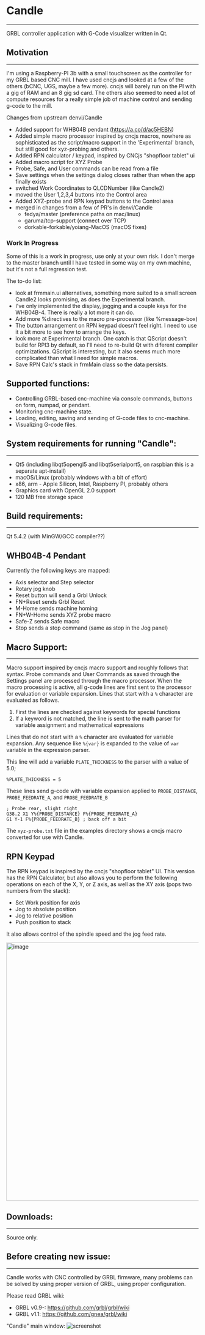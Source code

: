 # Candle
-----------
GRBL controller application with G-Code visualizer written in Qt.

## Motivation
-----------
I'm using a Raspberry-PI 3b with a small touchscreen as the controller
for my GRBL based CNC mill.  I have used cncjs and looked at a few of
the others (bCNC, UGS, maybe a few more).  cncjs will barely run on
the PI with a gig of RAM and an 8 gig sd card.  The others also seemed
to need a lot of compute resources for a really simple job of machine
control and sending g-code to the mill.

Changes from upstream denvi/Candle
* Added support for WHB04B pendant (https://a.co/d/ac5HEBN)
* Added simple macro processor inspired by cncjs macros, nowhere as
  sophisticated as the script/macro support in the 'Experimental'
  branch, but still good for xyz-probing and others.
* Added RPN calculator / keypad, inspired by CNCjs "shopfloor tablet" ui
* Added macro script for XYZ Probe
* Probe, Safe, and User commands can be read from a file
* Save settings when the settings dialog closes rather than when the
  app finally exists
* switched Work Coordinates to QLCDNumber (like Candle2)
* moved the User 1,2,3,4 buttons into the Control area
* Added XYZ-probe and RPN keypad buttons to the Control area
* merged in changes from a few of PR's in denvi/Candle
  * fedya/master (preference paths on mac/linux)
  * garuma/tcp-support (connect over TCP)
  * dorkable-forkable/yoiang-MacOS (macOS fixes)

### Work In Progress
Some of this is a work in progress, use only at your own risk.  I don't merge to the master branch until I have tested in some way on my own machine, but it's not a full regression test.

The to-do list:
* look at frmmain.ui alternatives, something more suited to a small screen
   Candle2 looks promising, as does the Experimental branch.
* I've only implemented the display, jogging and a couple keys for the WHB04B-4.  There is really a lot more it can do.
* Add more %directives to the macro pre-processor (like %message-box)
* The button arrangement on RPN keypad doesn't feel right.  I need to
  use it a bit more to see how to arrange the keys.
* look more at Experimental branch.  One catch is that QScript doesn't
  build for RPI3 by default, so I'll need to re-build Qt with diferent
  compiler optimizations.  QScript is interesting, but it also seems
  much more complicated than what I need for simple macros.
* Save RPN Calc's stack in frmMain class so the data persists.

## Supported functions:
* Controlling GRBL-based cnc-machine via console commands, buttons on form, numpad, or pendant.
* Monitoring cnc-machine state.
* Loading, editing, saving and sending of G-code files to cnc-machine.
* Visualizing G-code files.

## System requirements for running "Candle":
-------------------
* Qt5 (including libqt5opengl5 and libqt5serialport5, on raspbian this is a separate apt-install)
* macOS/Linux (probably windows with a bit of effort)
* x86, arm - Apple Silicon, Intel, Raspberry PI, probably others
* Graphics card with OpenGL 2.0 support
* 120 MB free storage space

## Build requirements:
------------------
Qt 5.4.2 (with MinGW/GCC compiler??)

## WHB04B-4 Pendant

Currently the following keys are mapped:

* Axis selector and Step selector
* Rotary jog knob
* Reset button will send a Grbl Unlock
* FN+Reset sends Grbl Reset
* M-Home sends machine homing
* FN+W-Home sends XYZ probe macro
* Safe-Z sends Safe macro
* Stop sends a stop command (same as stop in the Jog panel)

## Macro Support:
-------------

Macro support inspired by cncjs macro support and roughly follows that
syntax.  Probe commands and User Commands as saved through the
Settings panel are processed through the macro processor.  When the
macro processing is active, all g-code lines are first sent to the
processor for evaluation or variable expansion.   Lines that start
with a `%` character are evaluated as follows.

  1. First the lines are checked against keywords for special
 functions
  2. If a keyword is not matched, the line is sent to the math parser for variable
assignment and mathematical expressions

Lines that do not start with a `%` character are evaluated for
variable expansion.  Any sequence like `%{var}`  is expanded to the
value of `var` variable in the expression parser.

This line will add a variable `PLATE_THICKNESS` to the parser with a
value of 5.0;

```
%PLATE_THICKNESS = 5
```

These lines send g-code with variable expansion applied to
`PROBE_DISTANCE`, `PROBE_FEEDRATE_A`, and `PROBE_FEEDRATE_B`

```
; Probe rear, slight right
G38.2 X1 Y%{PROBE_DISTANCE} F%{PROBE_FEEDRATE_A}
G1 Y-1 F%{PROBE_FEEDRATE_B} ; back off a bit
```

The `xyz-probe.txt` file in the examples directory shows a cncjs macro
converted for use with Candle.

## RPN Keypad
The RPN keypad is inspired by the cncjs "shopfloor tablet" UI.  This version has the RPN Calculator, but also allows you to perform the following operations on each of the X, Y, or Z axis, as well as the XY axis (pops two numbers from the stack):
- Set Work position for axis
- Jog to absolute position
- Jog to relative position
- Push position to stack

It also allows control of the spindle speed and the jog feed rate.

<img width="675" alt="image" src="https://user-images.githubusercontent.com/6046966/235562937-0afadfe4-1bee-471b-939d-97f8c046af1c.png">

## Downloads:
----------
Source only.

<!--
Experimental versions:

* [Version 1.2b release](https://github.com/Denvi/Candle/releases/tag/v1.2b)


For GRBL v1.1 firmware

* Windows: [candle_1.1.7.zip](https://github.com/Denvi/Candle/releases/download/v1.1/Candle_1.1.7.zip)
* Linux: [candle_1.1.7.tar.gz](https://github.com/Denvi/Candle/releases/download/v1.1/Candle_1.1.7.tar.gz)

(for GRBL v0.9 and below use Candle 1.0)
-->

## Before creating new issue:
------
Candle works with CNC controlled by GRBL firmware, many problems can be solved by using proper version of GRBL, using proper configuration.

Please read GRBL wiki: 
- GRBL v0.9-: https://github.com/grbl/grbl/wiki
- GRBL v1.1: https://github.com/gnea/grbl/wiki

"Candle" main window:
![screenshot](/screenshots/screenshot_heightmap_original.png)
